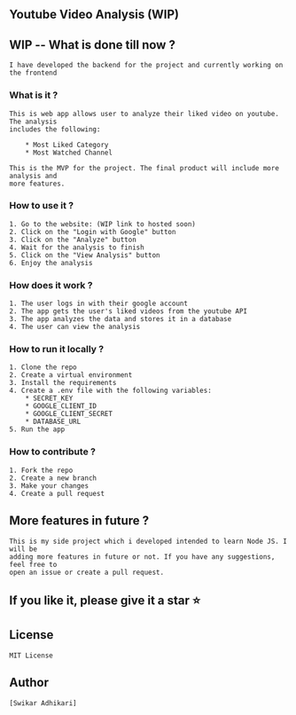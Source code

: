 ## Youtube Video Analysis (WIP)

## WIP -- What is done till now ?

    I have developed the backend for the project and currently working on the frontend

### What is it ?

    This is web app allows user to analyze their liked video on youtube. The analysis
    includes the following:

        * Most Liked Category
        * Most Watched Channel

    This is the MVP for the project. The final product will include more analysis and
    more features.

### How to use it ?

    1. Go to the website: (WIP link to hosted soon)
    2. Click on the "Login with Google" button
    3. Click on the "Analyze" button
    4. Wait for the analysis to finish
    5. Click on the "View Analysis" button
    6. Enjoy the analysis

### How does it work ?

    1. The user logs in with their google account
    2. The app gets the user's liked videos from the youtube API
    3. The app analyzes the data and stores it in a database
    4. The user can view the analysis

### How to run it locally ?

    1. Clone the repo
    2. Create a virtual environment
    3. Install the requirements
    4. Create a .env file with the following variables:
        * SECRET_KEY
        * GOOGLE_CLIENT_ID
        * GOOGLE_CLIENT_SECRET
        * DATABASE_URL
    5. Run the app

### How to contribute ?

    1. Fork the repo
    2. Create a new branch
    3. Make your changes
    4. Create a pull request

## More features in future ?

    This is my side project which i developed intended to learn Node JS. I will be
    adding more features in future or not. If you have any suggestions, feel free to
    open an issue or create a pull request.

## If you like it, please give it a star ⭐

## License

    MIT License

## Author

    [Swikar Adhikari]

